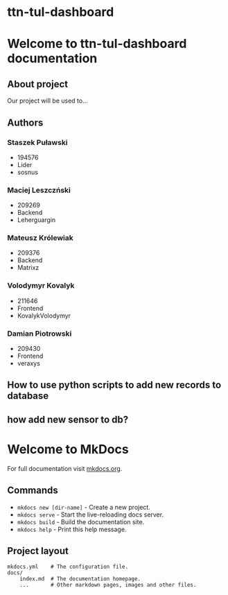# ttn-tul-dashboard
# Welcome to ttn-tul-dashboard documentation

## About project
Our project will be used to...


## Authors
### Staszek Puławski
* 194576
* Lider
* sosnus

### Maciej Leszczński
* 209269
* Backend
* Leherguargin

### Mateusz Królewiak
* 209376
* Backend
* Matrixz

### Volodymyr Kovalyk
* 211646
* Frontend
* KovalykVolodymyr

### Damian Piotrowski
* 209430
* Frontend
* veraxys

## How to use python scripts to add new records to database

## how add new sensor to db?


# Welcome to MkDocs

For full documentation visit [mkdocs.org](https://mkdocs.org).

## Commands

* `mkdocs new [dir-name]` - Create a new project.
* `mkdocs serve` - Start the live-reloading docs server.
* `mkdocs build` - Build the documentation site.
* `mkdocs help` - Print this help message.

## Project layout

    mkdocs.yml    # The configuration file.
    docs/
        index.md  # The documentation homepage.
        ...       # Other markdown pages, images and other files.
